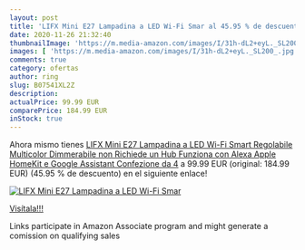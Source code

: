 ```yaml
---
layout: post
title: 'LIFX Mini E27 Lampadina a LED Wi-Fi Smar al 45.95 % de descuento'
date: 2020-11-26 21:32:40
thumbnailImage: 'https://m.media-amazon.com/images/I/31h-dL2+eyL._SL200_.jpg'
images: [ 'https://m.media-amazon.com/images/I/31h-dL2+eyL._SL200_.jpg' ]
comments: true
category: ofertas
author: ring
slug: B07541XL2Z
description:
actualPrice: 99.99 EUR
comparePrice: 184.99 EUR
inStock: true
---
```


Ahora mismo tienes [LIFX Mini E27 Lampadina a LED Wi-Fi Smart  Regolabile  Multicolor  Dimmerabile  non Richiede un Hub  Funziona con Alexa  Apple HomeKit e Google Assistant  Confezione da 4](https://www.amazon.it/dp/B07541XL2Z/?tag=tolees00-21) a 99.99 EUR (original: 184.99 EUR) (45.95 %  de descuento) en el siguiente enlace!

[![LIFX Mini E27 Lampadina a LED Wi-Fi Smar](https://m.media-amazon.com/images/I/31h-dL2+eyL._SL200_.jpg)](https://www.amazon.it/dp/B07541XL2Z/?tag=tolees00-21)

[Visítala!!!](https://www.amazon.it/dp/B07541XL2Z/?tag=tolees00-21)

Links participate in Amazon Associate program and might generate a comission on qualifying sales
